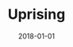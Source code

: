 ---
layout: site
title: "Uprising"
date: 2018-01-01
categories: [community]
version: 1.5.8
major: 1
minor: 5
patch: 8
slug: uprising
link: http://www.weareuprising.com/
permalink: /sites/:slug
---